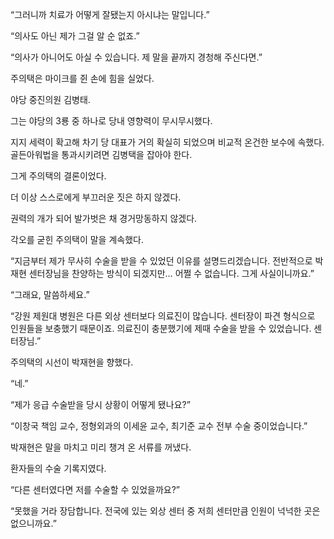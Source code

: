 “그러니까 치료가 어떻게 잘됐는지 아시냐는 말입니다.”

“의사도 아닌 제가 그걸 알 순 없죠.”

“의사가 아니어도 아실 수 있습니다. 제 말을 끝까지 경청해 주신다면.”

주의택은 마이크를 쥔 손에 힘을 실었다.

야당 중진의원 김병태.

그는 야당의 3룡 중 하나로 당내 영향력이 무시무시했다.

지지 세력이 확고해 차기 당 대표가 거의 확실히 되었으며 비교적 온건한 보수에 속했다. 골든아워법을 통과시키려면 김병택을 잡아야 한다.

그게 주의택의 결론이었다.

더 이상 스스로에게 부끄러운 짓은 하지 않겠다.

권력의 개가 되어 발가벗은 채 경거망동하지 않겠다.

각오를 굳힌 주의택이 말을 계속했다.

“지금부터 제가 무사히 수술을 받을 수 있었던 이유를 설명드리겠습니다. 전반적으로 박재현 센터장님을 찬양하는 방식이 되겠지만… 어쩔 수 없습니다. 그게 사실이니까요.”

“그래요, 말씀하세요.”

“강원 제원대 병원은 다른 외상 센터보다 의료진이 많습니다. 센터장이 파견 형식으로 인원들을 보충했기 때문이죠. 의료진이 충분했기에 제때 수술을 받을 수 있었습니다. 센터장님.”

주의택의 시선이 박재현을 향했다.

“네.”

“제가 응급 수술받을 당시 상황이 어떻게 됐나요?”

“이창국 책임 교수, 정형외과의 이세윤 교수, 최기준 교수 전부 수술 중이었습니다.”

박재현은 말을 마치고 미리 챙겨 온 서류를 꺼냈다.

환자들의 수술 기록지였다.

“다른 센터였다면 저를 수술할 수 있었을까요?”

“못했을 거라 장담합니다. 전국에 있는 외상 센터 중 저희 센터만큼 인원이 넉넉한 곳은 없으니까요.”